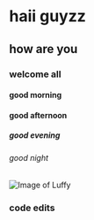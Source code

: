 # haii guyzz
## how are you
### welcome all
#### good morning 
#### good afternoon
##### good evening 
###### good night


![Image of Luffy](https://www.xtrafondos.com/wallpapers/resoluciones/19/monkey-d-luffy-de-one-piece_2560x1440_4015.jpg)














### code edits
